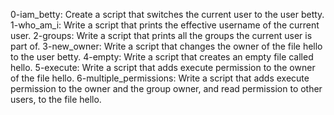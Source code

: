 0-iam_betty: Create a script that switches the current user to the user betty.
1-who_am_i: Write a script that prints the effective username of the current user.
2-groups: Write a script that prints all the groups the current user is part of.
3-new_owner: Write a script that changes the owner of the file hello to the user betty.
4-empty: Write a script that creates an empty file called hello.
5-execute: Write a script that adds execute permission to the owner of the file hello.
6-multiple_permissions: Write a script that adds execute permission to the owner and the group owner, and read permission to other users, to the file hello.
